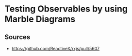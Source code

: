 # Testing Observables by using Marble Diagrams

## Sources

- https://github.com/ReactiveX/rxjs/pull/5607
